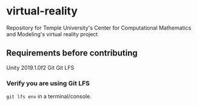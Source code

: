 # virtual-reality
Repository for Temple University's Center for Computational Mathematics and Modeling's virtual reality project

## Requirements before contributing
Unity 2019.1.0f2
Git
Git LFS

### Verify you are using Git LFS
`git lfs env` in a terminal/console.

